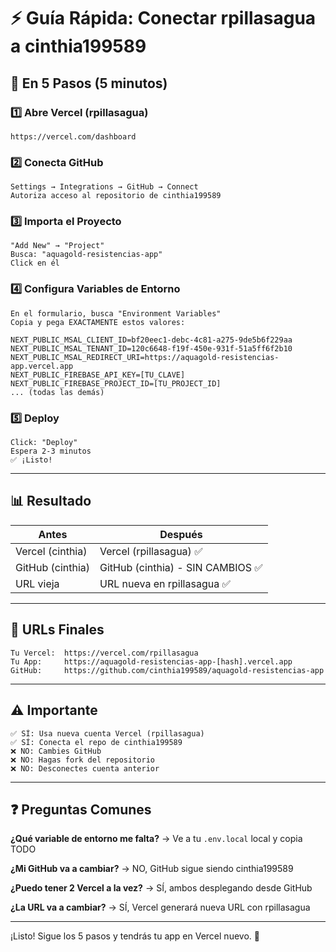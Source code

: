 # ⚡ Guía Rápida: Conectar rpillasagua a cinthia199589

## 🎯 En 5 Pasos (5 minutos)

### 1️⃣ Abre Vercel (rpillasagua)
```
https://vercel.com/dashboard
```

### 2️⃣ Conecta GitHub
```
Settings → Integrations → GitHub → Connect
Autoriza acceso al repositorio de cinthia199589
```

### 3️⃣ Importa el Proyecto
```
"Add New" → "Project"
Busca: "aquagold-resistencias-app"
Click en él
```

### 4️⃣ Configura Variables de Entorno
```
En el formulario, busca "Environment Variables"
Copia y pega EXACTAMENTE estos valores:

NEXT_PUBLIC_MSAL_CLIENT_ID=bf20eec1-debc-4c81-a275-9de5b6f229aa
NEXT_PUBLIC_MSAL_TENANT_ID=120c6648-f19f-450e-931f-51a5ff6f2b10
NEXT_PUBLIC_MSAL_REDIRECT_URI=https://aquagold-resistencias-app.vercel.app
NEXT_PUBLIC_FIREBASE_API_KEY=[TU_CLAVE]
NEXT_PUBLIC_FIREBASE_PROJECT_ID=[TU_PROJECT_ID]
... (todas las demás)
```

### 5️⃣ Deploy
```
Click: "Deploy"
Espera 2-3 minutos
✅ ¡Listo!
```

---

## 📊 Resultado

| Antes | Después |
|-------|---------|
| Vercel (cinthia) | Vercel (rpillasagua) ✅ |
| GitHub (cinthia) | GitHub (cinthia) - SIN CAMBIOS ✅ |
| URL vieja | URL nueva en rpillasagua ✅ |

---

## 🔗 URLs Finales

```
Tu Vercel:  https://vercel.com/rpillasagua
Tu App:     https://aquagold-resistencias-app-[hash].vercel.app
GitHub:     https://github.com/cinthia199589/aquagold-resistencias-app
```

---

## ⚠️ Importante

```
✅ SÍ: Usa nueva cuenta Vercel (rpillasagua)
✅ SÍ: Conecta el repo de cinthia199589
❌ NO: Cambies GitHub
❌ NO: Hagas fork del repositorio
❌ NO: Desconectes cuenta anterior
```

---

## ❓ Preguntas Comunes

**¿Qué variable de entorno me falta?**
→ Ve a tu `.env.local` local y copia TODO

**¿Mi GitHub va a cambiar?**
→ NO, GitHub sigue siendo cinthia199589

**¿Puedo tener 2 Vercel a la vez?**
→ SÍ, ambos desplegando desde GitHub

**¿La URL va a cambiar?**
→ SÍ, Vercel generará nueva URL con rpillasagua

---

¡Listo! Sigue los 5 pasos y tendrás tu app en Vercel nuevo. 🚀
